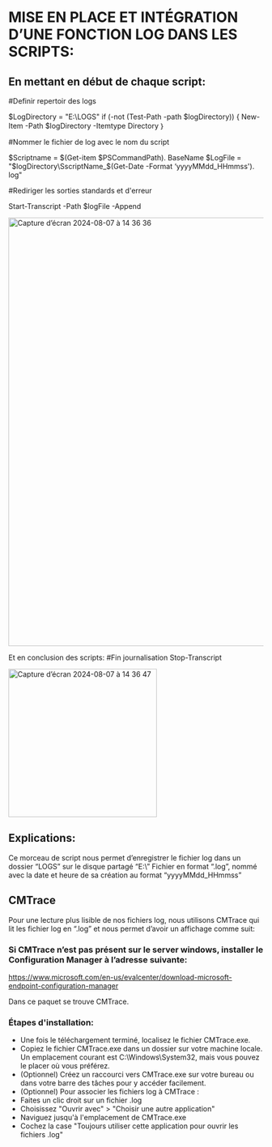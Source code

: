 # MISE EN PLACE ET INTÉGRATION D’UNE FONCTION LOG DANS LES SCRIPTS:

## En mettant en début de chaque script:

#Definir repertoir des logs

$LogDirectory = "E:\LOGS"
if (-not (Test-Path -path $logDirectory)) {
New-Item -Path $logDirectory -Itemtype Directory
｝

#Nommer le fichier de log avec le nom du script

$Scriptname = $(Get-item $PSCommandPath). BaseName
$LogFile = "$logDirectory\SscriptName_$(Get-Date -Format ‘yyyyMMdd_HHmmss'). log"

#Rediriger les sorties standards et d'erreur

Start-Transcript -Path $logFile -Append

<img width="847" alt="Capture d’écran 2024-08-07 à 14 36 36" src="https://github.com/user-attachments/assets/745b1389-ff6f-4975-b8ba-5c8988974e97">

Et en conclusion des scripts:
#Fin journalisation
Stop-Transcript

<img width="293" alt="Capture d’écran 2024-08-07 à 14 36 47" src="https://github.com/user-attachments/assets/d6045ecd-475f-4ea8-aedc-2c388191d0b9">


## Explications:
Ce morceau de script nous permet d’enregistrer le fichier log dans un dossier “LOGS” sur le disque partagé “E:\”
Fichier en format “.log”, nommé avec la date et heure de sa création au format “yyyyMMdd_HHmmss”

## CMTrace

Pour une lecture plus lisible de nos fichiers log, nous utilisons CMTrace qui lit les fichier log en “.log” et nous permet d’avoir un affichage comme suit:


### Si CMTrace n’est pas présent sur le server windows, installer le Configuration Manager à l’adresse suivante:
https://www.microsoft.com/en-us/evalcenter/download-microsoft-endpoint-configuration-manager

Dans ce paquet se trouve CMTrace.
### Étapes d'installation:

- Une fois le téléchargement terminé, localisez le fichier CMTrace.exe.
- Copiez le fichier CMTrace.exe dans un dossier sur votre machine locale. Un emplacement courant est C:\Windows\System32, mais vous pouvez le placer où vous préférez.
- (Optionnel) Créez un raccourci vers CMTrace.exe sur votre bureau ou dans votre barre des tâches pour y accéder facilement.
- (Optionnel) Pour associer les fichiers log à CMTrace :
- Faites un clic droit sur un fichier .log
- Choisissez "Ouvrir avec" > "Choisir une autre application"
- Naviguez jusqu'à l'emplacement de CMTrace.exe
- Cochez la case "Toujours utiliser cette application pour ouvrir les fichiers .log"


